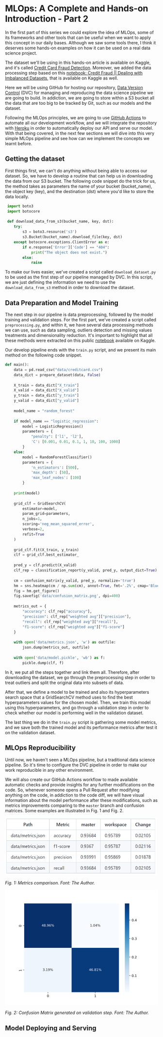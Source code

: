 # MLOps: A Complete and Hands-on Introduction - Part 2

In the first part of this series we could explore the idea of MLOps, some of its frameworks and other tools that can be useful when we want to apply this concept in our daily bases. Although we saw some tools there, I think it deserves some hands-on examples on how it can be used on a real data science project.

The dataset we'll be using in this hands-on article is available on Kaggle, and it's called [Credit Card Fraud Detection][4]. Moreover, we added the data processing step based on this [notebook: Credit Fraud || Dealing with Imbalanced Datasets][5], that is available on Kaggle as well.

Here we will be using GitHub for hosting our repository, [Data Version Control][1] (DVC) for managing and reproducing the data science pipeline we are going to build. In addiction, we are going to store within a S3 bucket all the data that are too big to be tracked by Git, such as our models and the dataset. 

Following the MLOps principles, we are going to use [GitHub Actions][2] to automate all our development workflow, and we will integrate the repository with [Heroku][3] in order to automatically deploy our API and serve our model. With that being covered, in the next few sections we will dive into this very simple MLOps pipeline and see how can we implement the concepts we learnt before.

## Getting the dataset

First things first, we can't do anything without being able to access our dataset. So, we have to develop a routine that can help us in downloading the data from our S3 bucket.
The following code snippet do the trick for us, the method takes as parameters the name of your bucket (bucket_name), the object key (key), and the destination (dst) where you'd like to store the data locally.

```python
 import boto3
 import botocore
 
 def download_data_from_s3(bucket_name, key, dst):
    try:
        s3 = boto3.resource('s3')
        s3.Bucket(bucket_name).download_file(key, dst)
    except botocore.exceptions.ClientError as e:
        if e.response['Error']['Code'] == "404":
            print("The object does not exist.")
        else:
            raise
 ```

To make our lives easier, we've created a script called ```download_dataset.py``` to be used as the first step of our pipeline managed by DVC. 
In this script, we are just defining the information we need to use the ```download_data_from_s3``` method in order to download the dataset.

## Data Preparation and Model Training

The next step in our pipeline is data preprocessing, followed by the model training and validation steps.
For the first part, we've created a script called ```preprocessing.py```, and within it, we have several data processing methods we can use, such as data sampling, outliers detection and missing values treatments and dimensionality reduction. It's important to highlight that all these methods were extracted on this public [notebook][5] available on Kaggle.

Our develop pipeline ends with the ```train.py``` script, and we present its main method on the following code snippet.

```python
def main():
    data = pd.read_csv("data/creditcard.csv")
    data_dict = prepare_dataset(data, False)

    X_train = data_dict["X_train"]
    X_valid = data_dict["X_valid"]
    y_train = data_dict["y_train"]
    y_valid = data_dict["y_valid"]

    model_name = "random_forest"

    if model_name == "logistic_regression":
        model = LogisticRegression()
        parameters = {
            "penalty": ['l1', 'l2'],
            'C': [0.001, 0.01, 0.1, 1, 10, 100, 1000]
        }
    else:
        model = RandomForestClassifier()
        parameters = {
            'n_estimators': [500],
            'max_depth': [50],
            'max_leaf_nodes': [100]
        }

    print(model)

    grid_clf = GridSearchCV(
        estimator=model,
        param_grid=parameters,
        n_jobs=1,
        scoring='neg_mean_squared_error',
        verbose=2,
        refit=True
    )

    grid_clf.fit(X_train, y_train)
    clf = grid_clf.best_estimator_

    pred_y = clf.predict(X_valid)
    clf_rep = classification_report(y_valid, pred_y, output_dict=True)

    cm = confusion_matrix(y_valid, pred_y, normalize='true')
    hm = sns.heatmap(cm / np.sum(cm), annot=True, fmt='.2%', cmap='Blues')
    fig = hm.get_figure()
    fig.savefig('data/confusion_matrix.png', dpi=400)

    metrics_out = {
        "accuracy": clf_rep["accuracy"],
        "precision": clf_rep["weighted avg"]["precision"],
        "recall": clf_rep["weighted avg"]["recall"],
        "f1-score": clf_rep["weighted avg"]["f1-score"]
    }

    with open('data/metrics.json', 'w') as outfile:
        json.dump(metrics_out, outfile)

    with open('data/model.pickle', 'wb') as f:
        pickle.dump(clf, f)
```

In it, we put all the steps together and link them all. Therefore, after downloading the dataset, we go through the preprocessing step in order to treat outliers and split the original data into subsets of data.

After that, we define a model to be trained and also its hyperparameters search space that a GridSearchCV method uses to find the best hyperparameters values for the chosen model. Then, we train this model using this hyperparameters, and go through a validation step in order to check whether our model is performing well in the validation dataset.

The last thing we do in the ```train.py``` script is gathering some model metrics, and we save both the trained model and its performance metrics after test it on the validation dataset.

## MLOps Reproducibility

Until now, we haven't seen a MLOps pipeline, but a traditional data science pipeline. So it's time to configure the DVC pipeline in order to make our work reproducible in any other environment. 

We will also create our GitHub Actions workflow to made available automatic checks and provide insights for any further modifications on the code. 
So, whenever someone opens a Pull Request after modifying anything on the code, in addiction to the code diff, we will have visual information about the model performance after these modifications, such as metrics improvements comparing to the ```master``` branch and confusion matrices. Some examples are illustrated in Fig. 1 and Fig. 2.

<img src="./images/metrics_diff.png" alt="MetricsDiff" width="500"/>

*Fig. 1: Metrics comparison. Font: The Author.*

<!-- ![MetricsDiff](./images/metrics_diff.png) -->

<img src="./images/confusion_matrix.png" alt="CM" width="512"/>

*Fig. 2: Confusion Matrix generated on validation step. Font: The Author.*

<!-- ![CM](./images/confusion_matrix.png) -->

## Model Deploying and Serving


[1]: https://dvc.org/
[2]: https://github.com/features/actions
[3]: https://dashboard.heroku.com/apps
[4]: https://www.kaggle.com/mlg-ulb/creditcardfraud
[5]: https://www.kaggle.com/janiobachmann/credit-fraud-dealing-with-imbalanced-datasets
